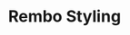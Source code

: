 ---
title: Rembo Styling
type: sposa
layout: marca
marca: rembo-styling
logo: /assets/img/abiti-sposa/thumb-rembo-styling.jpg
---